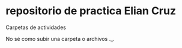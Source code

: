 # repositorio de practica Elian Cruz
Carpetas de actividades

No sé como subir una carpeta o archivos ._. 

